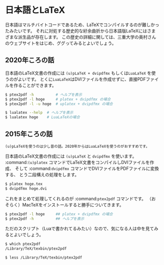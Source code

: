 # 日本語とLaTeX

日本語はマルチバイトコードであるため、LaTeXでコンパイルするのが難しかったみたいです。
それに対処する歴史的な紆余曲折から日本語版LaTeXにはさまざまな派生品が存在します。
この歴史の詳細に関しては、三重大学の奥村さんのウェブサイトをはじめ、ググってみるとよいでしょう。

## 2020年ころの話

日本語のLaTeX文書の作成には ``(u)pLaTeX + dvipdfmx`` もしくは``LuaLaTeX`` を使うのがよいです。
とくに``LuaLaTeX``はDVIファイルを作成せずに、直接PDFファイルを作ることができます。

```bash
$ ptex2pdf -h          # ヘルプを表示
$ ptex2pdf -l hoge     # platex + dvipdfmx の場合
$ ptex2pdf -l -u hoge  # uplatex + dvipdfmx の場合

$ lualatex --help  # ヘルプを表示
$ lualatex hoge    # LuaLaTeXの場合
```

## 2015年ころの話

```{deprecated} 2021-01-18
(u)pLaTeXを使うのは少し昔の話。2020年からはLuaLaTeXを使うのがおすすめです。
```

日本語のLaTeX文書の作成には ``(u)pLaTeX`` と ``dvipdfmx`` を使います。
:command:`(u)platex` コマンドでLaTeX文書をコンパイルしDVIファイルを作成、
そして :command:`dvipdfmx` コマンドでDVIファイルをPDFファイルに変換する、
とう二段構えの処理をします。

```bash
$ platex hoge.tex
$ dvipdfmx hoge.dvi
```

これをまとめて処理してくれるのが :command:`ptex2pdf` コマンドです。
（おそらく）MacTeXをインストールすると勝手についてきます。

```bash
$ ptex2pdf -l hoge     ## platex + dvipdfmx の場合
$ ptex2pdf -h          ## ヘルプを表示
```

ただのスクリプト（Luaで書かれてるみたい）なので、気になる人は中を見てみるとよいでしょう。

```bash
$ which ptex2pdf
/Library/TeX/texbin/ptex2pdf

$ less /Library/TeX/texbin/ptex2pdf
```
